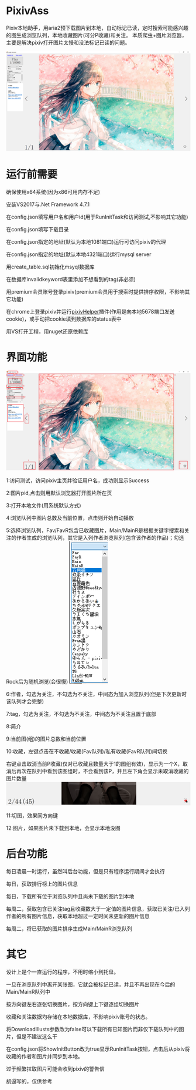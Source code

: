 # PixivAss
Pixiv本地助手，用aria2预下载图片到本地，自动标记已读，定时搜索可能感兴趣的图生成浏览队列，本地收藏图片(可分P收藏)和关注。
本质爬虫+图片浏览器，主要是解决pixiv打开图片太慢和没法标记已读的问题。

![image](other/0.PNG)

# 运行前需要
确保使用x64系统(因为x86可用内存不足)

安装VS2017与.Net Framework 4.7.1

在config.json填写用户名和用户id(用于RunInitTask和访问测试,不影响其它功能)

在config.json填写下载目录

在config.json指定的地址(默认为本地1081端口)运行可访问pixiv的代理

在config.json指定的地址(默认本地4321端口)运行mysql server

用create_table.sql初始化msyql数据库

在数据库invalidkeyword表里添加不想看到的tag(非必须)

用premium会员账号登录pixiv(premium会员用于搜索时提供排序权限，不影响其它功能)

在chrome上登录pixiv并运行[pixivHelper](https://github.com/xyzkljl1/PixivHelper)插件(作用是向本地5678端口发送cookie)，或手动把cookie填到数据库的status表中

用VS打开工程，用nuget还原依赖库

# 界面功能
![image](other/1.PNG)

1:访问测试，访问pixiv主页并验证用户名，成功则显示Success

2:图片pid,点击则用默认浏览器打开图片所在页

3:打开本地文件(用系统默认方式)

4:浏览队列中图片总数及当前位置，点击则开始自动播放

5:选择浏览队列，Fav/FavR包含已收藏图片，Main/MainR是根据关键字搜索和关注的作者生成的浏览队列，其它是入列作者浏览队列(包含该作者的作品)；勾选Rock后为随机浏览(会很慢)
![image](other/3.PNG)

6:作者，勾选为关注，不勾选为不关注，中间态为加入浏览队列(但是下次更新时该队列才会完整)

7:tag，勾选为关注，不勾选为不关注，中间态为不关注且置于底部

8:简介

9:当前图(组)的图片总数和当前位置

10:收藏，左键点击在不收藏/收藏(Fav队列)/私有收藏(FavR队列)间切换

   右键点击取消当前P收藏(仅对已收藏且数量大于1的图组有效)，显示为一个X，取消后再次在队列中看到该图组时，不会看到该P，并且左下角会显示未取消收藏的图片数量
   ![image](other/2.PNG)

11:切图，效果同方向键

12:图片，如果图片未下载到本地，会显示本地没图

# 后台功能

每日凌晨一时运行，虽然叫后台功能，但是只有程序运行期间才会执行

每日，获取排行榜上的图片信息

每日，下载所有位于浏览队列中且尚未下载的图片到本地

每周二，获取包含已关注tag且收藏数大于一定值的图片信息，获取已关注/已入列作者的所有图片信息，获取本地超过一定时间未更新的图片信息

每周二，将已获取的图片排序生成Main/MainR浏览队列


# 其它

设计上是个一直运行的程序，不用时缩小到托盘。

一旦在浏览队列中离开某张图，它就会被标记已读，并且不再出现在今后的Main/MainR队列中

按方向键左右逐张切换图片，按方向键上下键逐组切换图片

收藏和关注数据均存储在本地数据库，不影响pixiv账号的状态。

将DownloadIllusts参数改为false可以下载所有已知图片而非仅下载队列中的图片，但是不建议这么干

在config.json将ShowInitButton改为true显示RunInitTask按钮，点击后从pixiv将收藏的作者和图片并同步到本地。

过于频繁拉取图片可能会收到pixiv的警告信

胡逼写的，仅供参考